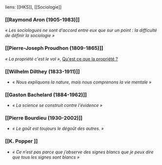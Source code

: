 liens: [[HKS]], [[Sociologie]]


### [[Raymond Aron (1905-1983)]]
*« Les sociologues ne sont d'accord entre eux  que sur un point : la difficulté de définir la sociologie »*

### [[Pierre-Joseph Proudhon (1809-1865)]]
*« La propriété c'est le vol »*, <u>Qu'est ce que la propriété ?</u>

### [[Wilhelm Dilthey (1833-1911)]]
- « *Nous expliquons la nature, mais nous comprenons la vie mentale* »

### [[Gaston Bachelard (1884-1962)]]
- *« La science se construit contre l'évidence »*

### [[Pierre Bourdieu (1930-2002)]]
- *« Le goût est toujours le dégoût des autres. »*

### [[K. Popper ]]
- *« Ce n’est pas parce que j’observe des signes blancs que je peux dire que tous les signes sont blancs »*



